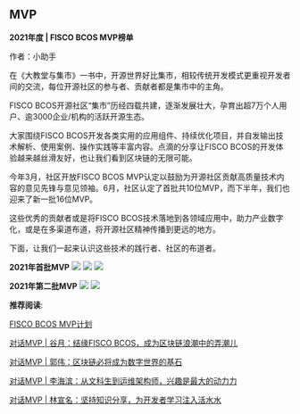 ## MVP

**2021年度 | FISCO BCOS MVP榜单**

作者：小助手

在《大教堂与集市》一书中，开源世界好比集市，相较传统开发模式更重视开发者间的交流，每位开源社区的参与者、贡献者都是集市中的主角。

FISCO BCOS开源社区“集市”历经四载共建，逐渐发展壮大，孕育出超7万个人用户、逾3000企业/机构的活跃开源生态。

大家围绕FISCO BCOS开发各类实用的应用组件、持续优化项目，并自发输出技术解析、使用案例、操作实践等丰富内容。点滴的分享让FISCO BCOS的开发体验越来越丝滑友好，也让我们看到区块链的无限可能。

今年3月，社区开放FISCO BCOS MVP认定以鼓励为开源社区贡献高质量技术内容的意见先锋与意见领袖。6月，社区认定了首批共10位MVP，而下半年，我们也迎来了新一批16位MVP。

这些优秀的贡献者或是将FISCO BCOS技术落地到各领域应用中，助力产业数字化，或是在多渠道布道，将开源社区精神传播到更远的地方。

下面，让我们一起来认识这些技术的践行者、社区的布道者。

**2021年首批MVP**
![](https://user-images.githubusercontent.com/93572056/154943706-ea874249-63ff-496e-a937-d6494b08a89f.png)
![](https://user-images.githubusercontent.com/93572056/154943834-eb21629b-bd39-4d5c-bac1-d251529e09d5.png)
![](https://user-images.githubusercontent.com/93572056/154943855-66d90863-7305-408a-8271-de4667ef268e.png)

**2021年第二批MVP**
![](https://user-images.githubusercontent.com/93572056/154944202-7a7325b2-a584-4f5e-aa9c-bf103f3a4d93.png)
![](https://user-images.githubusercontent.com/93572056/154944228-af5167d5-68e4-4167-a0fc-e5ee5d65454e.png)

**推荐阅读**:

[FISCO BCOS MVP计划](https://mp.weixin.qq.com/s/cqwrzBnQaSd9-jVMrE6_WQ)

[对话MVP | 谷月：结缘FISCO BCOS，成为区块链浪潮中的弄潮儿](https://mp.weixin.qq.com/s/4pufWZVsW7-fdAMsYggDyg)

[对话MVP | 郭伟：区块链必将成为数字世界的基石](https://mp.weixin.qq.com/s/ENIviP4dmqXgwlO2LdVLmg)

[对话MVP | 李海滨：从文科生到运维架构师，兴趣是最大的动力力](https://mp.weixin.qq.com/s/WbEPg4jlQNUNIlCGrh6n4g)

[对话MVP | 林宣名：坚持知识分享，为开发者学习注入活水水](https://mp.weixin.qq.com/s/1r_LdJGobk1xUoYk3LknZA)
